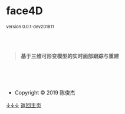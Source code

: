 # **face4D** 

<small>version 0.0.1-dev201811</small>

<br>
<br>

> **基于三维可形变模型的实时面部跟踪与重建**

<br>
<br>
<br>

- Copyright &copy; 2019 陈俊杰

[↓↓↓](introduction)
[返回主页](https://dev.junjc9.com)
